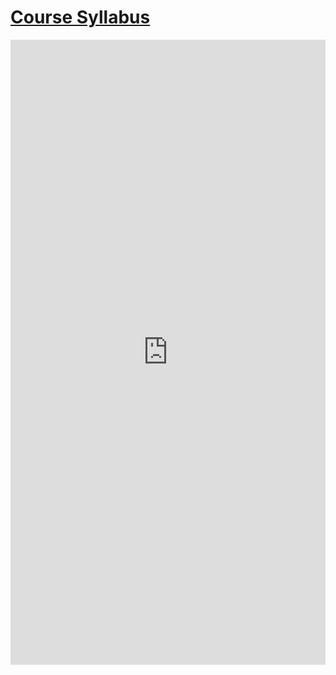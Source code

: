 
# [Course Syllabus](https://docs.google.com/document/d/e/2PACX-1vQaGq75OYevqsmrSL7ovNvbAhfSAlTSFqaDQmFrWvbQkOFj67ZjpPfHxCq7_umGZ_tisd8kRxEsT3ze/pub)

<iframe
  src="https://docs.google.com/document/d/e/2PACX-1vQaGq75OYevqsmrSL7ovNvbAhfSAlTSFqaDQmFrWvbQkOFj67ZjpPfHxCq7_umGZ_tisd8kRxEsT3ze/pub?embedded=true"
  style="width:100%; height:1000px;"
  frameBorder="0"
></iframe>

